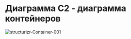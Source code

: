 # Диаграмма C2 - диаграмма контейнеров

![structurizr-Container-001](https://github.com/EugIva/ProzorovEI109m_ArchitectureInfSys/assets/145147798/9f4c0151-d405-4f5b-b9c1-fe9f9e781dc7)
